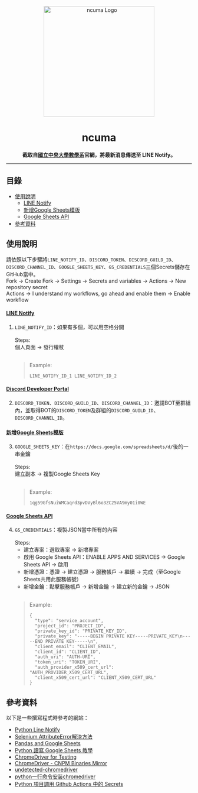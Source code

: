 <div align="center">
  <img src="https://lihi-io.s3.us-west-004.backblazeb2.com/dXNlcl8xNDA4MDc=/1720582168519.png" alt="ncuma Logo" width="300">
</div>

<h1 align="center">ncuma</h1>

<p align="center">
  <strong>截取自<a href="https://w2.math.ncu.edu.tw/">國立中央大學數學系</a>官網，將最新消息傳送至 LINE Notify。</strong>
</p>

---

<h2>目錄</h2>

- [使用說明](#使用說明)
  - [LINE Notify](#line-notify)
  - [新增Google Sheets模版](#新增google-sheets模版)
  - [Google Sheets API](#google-sheets-api)
- [參考資料](#參考資料)

## 使用說明
請依照以下步驟將<code>LINE_NOTIFY_ID</code>、<code>DISCORD_TOKEN</code>、<code>DISCORD_GUILD_ID</code>、<code>DISCORD_CHANNEL_ID</code>、<code>GOOGLE_SHEETS_KEY</code>、<code>GS_CREDENTIALS</code>三個Secrets儲存在GitHub當中。<br>
Fork → Create Fork → Settings → Secrets and variables → Actions → New repository secret<br>
Actions → I understand my workflows, go ahead and enable them → Enable workflow


#### [LINE Notify](https://notify-bot.line.me/)
1. <code>LINE_NOTIFY_ID</code>：如果有多個，可以用空格分開<br><br>
   Steps:<br>
   個人頁面 → 發行權杖<br><br>
   > Example:
   > ```
   > LINE_NOTIFY_ID_1 LINE_NOTIFY_ID_2
   > ```


#### [Discord Developer Portal](https://discord.com/developers/applications)
2. <code>DISCORD_TOKEN</code>、<code>DISCORD_GUILD_ID</code>、<code>DISCORD_CHANNEL_ID</code>：邀請BOT至群組內，並取得BOT的`DISCORD_TOKEN`及群組的`DISCORD_GUILD_ID`、`DISCORD_CHANNEL_ID`。


#### [新增Google Sheets模版](https://lihi.cc/y0vet)
3. <code>GOOGLE_SHEETS_KEY</code>：在`https://docs.google.com/spreadsheets/d/`後的一串金鑰<br><br>
   Steps: <br>
   建立副本 → 複製Google Sheets Key<br><br>
   > Example:
   > ```
   > 1qg59GfsNuiWMCaqrd3pvDVyBl6o3ZC25VA9my01i0WE
   > ```


#### [Google Sheets API](https://console.cloud.google.com/apis/dashboard)
4. <code>GS_CREDENTIALS</code>：複製JSON當中所有的內容<br><br>
   Steps: 
   - 建立專案：選取專案 → 新增專案
   - 啟用 Google Sheets API：ENABLE APPS AND SERVICES → Google Sheets API → 啟用
   - 新增憑證：憑證 → 建立憑證 → 服務帳戶 → 繼續 → 完成（至Google Sheets共用此服務帳號）
   - 新增金鑰：點擊服務帳戶 → 新增金鑰 → 建立新的金鑰 → JSON
<br><br>
   > Example:
   > ```
   > {
   >   "type": "service_account",
   >   "project_id": "PROJECT_ID",
   >   "private_key_id": "PRIVATE_KEY_ID",
   >   "private_key": "-----BEGIN PRIVATE KEY-----PRIVATE_KEY\n-----END PRIVATE KEY-----\n",
   >   "client_email": "CLIENT_EMAIL",
   >   "client_id": "CLIENT_ID",
   >   "auth_uri": "AUTH-URI",
   >   "token_uri": "TOKEN_URI",
   >   "auth_provider_x509_cert_url": "AUTH_PROVIDER_X509_CERT_URL",
   >   "client_x509_cert_url": "CLIENT_X509_CERT_URL"
   > }
   > ```

## 參考資料

以下是一些撰寫程式時參考的網站：

- [Python Line Notify](https://www.learncodewithmike.com/2020/06/python-line-notify.html)
- [Selenium AttributeError解決方法](https://stackoverflow.com/questions/72854116/selenium-attributeerror-webdriver-object-has-no-attribute-find-element-by-cs)
- [Pandas and Google Sheets](https://www.learncodewithmike.com/2021/06/pandas-and-google-sheets.html)
- [Python 讀寫 Google Sheets 教學](https://hackmd.io/@Yun-Cheng/GoogleSheets)
- [ChromeDriver for Testing](https://googlechromelabs.github.io/chrome-for-testing/)
- [ChromeDriver - CNPM Binaries Mirror](https://registry.npmmirror.com/binary.html?path=chromedriver)
- [undetected-chromedriver](https://github.com/ultrafunkamsterdam/undetected-chromedriver)
- [python一行命令安装chromedriver](https://www.cnblogs.com/wxhou/p/chromedriver-py.html)
- [Python 項目調用 Github Actions 中的 Secrets](https://ivitan.com/posts/GithubSecret.html)
